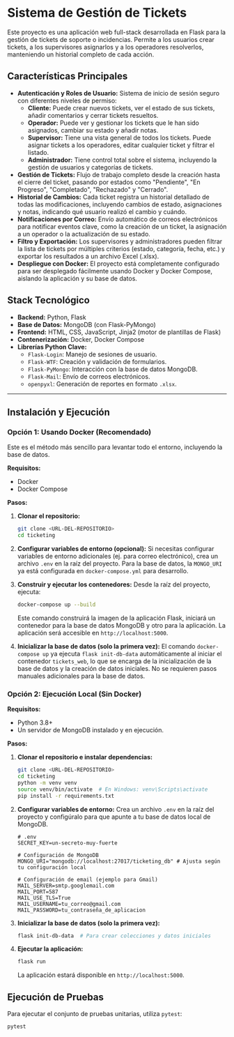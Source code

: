 # Sistema de Gestión de Tickets

Este proyecto es una aplicación web full-stack desarrollada en Flask para la gestión de tickets de soporte o incidencias. Permite a los usuarios crear tickets, a los supervisores asignarlos y a los operadores resolverlos, manteniendo un historial completo de cada acción.

## Características Principales

- **Autenticación y Roles de Usuario:** Sistema de inicio de sesión seguro con diferentes niveles de permiso:
    - **Cliente:** Puede crear nuevos tickets, ver el estado de sus tickets, añadir comentarios y cerrar tickets resueltos.
    - **Operador:** Puede ver y gestionar los tickets que le han sido asignados, cambiar su estado y añadir notas.
    - **Supervisor:** Tiene una vista general de todos los tickets. Puede asignar tickets a los operadores, editar cualquier ticket y filtrar el listado.
    - **Administrador:** Tiene control total sobre el sistema, incluyendo la gestión de usuarios y categorías de tickets.
- **Gestión de Tickets:** Flujo de trabajo completo desde la creación hasta el cierre del ticket, pasando por estados como "Pendiente", "En Progreso", "Completado", "Rechazado" y "Cerrado".
- **Historial de Cambios:** Cada ticket registra un historial detallado de todas las modificaciones, incluyendo cambios de estado, asignaciones y notas, indicando qué usuario realizó el cambio y cuándo.
- **Notificaciones por Correo:** Envío automático de correos electrónicos para notificar eventos clave, como la creación de un ticket, la asignación a un operador o la actualización de su estado.
- **Filtro y Exportación:** Los supervisores y administradores pueden filtrar la lista de tickets por múltiples criterios (estado, categoría, fecha, etc.) y exportar los resultados a un archivo Excel (.xlsx).
- **Despliegue con Docker:** El proyecto está completamente configurado para ser desplegado fácilmente usando Docker y Docker Compose, aislando la aplicación y su base de datos.

## Stack Tecnológico

- **Backend:** Python, Flask
- **Base de Datos:** MongoDB (con Flask-PyMongo)
- **Frontend:** HTML, CSS, JavaScript, Jinja2 (motor de plantillas de Flask)
- **Contenerización:** Docker, Docker Compose
- **Librerías Python Clave:**
    - `Flask-Login`: Manejo de sesiones de usuario.
    - `Flask-WTF`: Creación y validación de formularios.
    - `Flask-PyMongo`: Interacción con la base de datos MongoDB.
    - `Flask-Mail`: Envío de correos electrónicos.
    - `openpyxl`: Generación de reportes en formato `.xlsx`.

---

## Instalación y Ejecución

### Opción 1: Usando Docker (Recomendado)

Este es el método más sencillo para levantar todo el entorno, incluyendo la base de datos.

**Requisitos:**
- Docker
- Docker Compose

**Pasos:**

1.  **Clonar el repositorio:**
    ```bash
    git clone <URL-DEL-REPOSITORIO>
    cd ticketing
    ```

2.  **Configurar variables de entorno (opcional):**
    Si necesitas configurar variables de entorno adicionales (ej. para correo electrónico), crea un archivo `.env` en la raíz del proyecto. Para la base de datos, la `MONGO_URI` ya está configurada en `docker-compose.yml` para desarrollo.

3.  **Construir y ejecutar los contenedores:**
    Desde la raíz del proyecto, ejecuta:
    ```bash
    docker-compose up --build
    ```
    Este comando construirá la imagen de la aplicación Flask, iniciará un contenedor para la base de datos MongoDB y otro para la aplicación. La aplicación será accesible en `http://localhost:5000`.

4.  **Inicializar la base de datos (solo la primera vez):**
    El comando `docker-compose up` ya ejecuta `flask init-db-data` automáticamente al iniciar el contenedor `tickets_web`, lo que se encarga de la inicialización de la base de datos y la creación de datos iniciales. No se requieren pasos manuales adicionales para la base de datos.

### Opción 2: Ejecución Local (Sin Docker)

**Requisitos:**
- Python 3.8+
- Un servidor de MongoDB instalado y en ejecución.

**Pasos:**

1.  **Clonar el repositorio e instalar dependencias:**
    ```bash
    git clone <URL-DEL-REPOSITORIO>
    cd ticketing
    python -m venv venv
    source venv/bin/activate  # En Windows: venv\Scripts\activate
    pip install -r requirements.txt
    ```

2.  **Configurar variables de entorno:**
    Crea un archivo `.env` en la raíz del proyecto y configúralo para que apunte a tu base de datos local de MongoDB.
    ```env
    # .env
    SECRET_KEY=un-secreto-muy-fuerte

    # Configuración de MongoDB
    MONGO_URI="mongodb://localhost:27017/ticketing_db" # Ajusta según tu configuración local

    # Configuración de email (ejemplo para Gmail)
    MAIL_SERVER=smtp.googlemail.com
    MAIL_PORT=587
    MAIL_USE_TLS=True
    MAIL_USERNAME=tu_correo@gmail.com
    MAIL_PASSWORD=tu_contraseña_de_aplicacion
    ```

3.  **Inicializar la base de datos (solo la primera vez):**
    ```bash
    flask init-db-data  # Para crear colecciones y datos iniciales
    ```

4.  **Ejecutar la aplicación:**
    ```bash
    flask run
    ```
    La aplicación estará disponible en `http://localhost:5000`.

## Ejecución de Pruebas

Para ejecutar el conjunto de pruebas unitarias, utiliza `pytest`:
```bash
pytest
```

